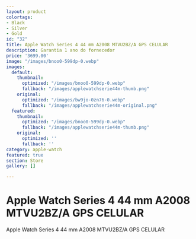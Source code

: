 ```yaml
---
layout: product
colortags:
- Black
- Silver
- Gold
id: "32"
title: Apple Watch Series 4 44 mm A2008 MTVU2BZ/A GPS CELULAR
description: Garantia 1 ano do fornecedor
price: '3699.00'
image: "/images/bnoo0-599dp-0.webp"
images:
  default:
    thumbnail:
      optimized: "/images/bnoo0-599dp-0.webp"
      fallback: "/images/applewatchserie44m-thumb.png"
    original:
      optimized: "/images/bw9jo-0zn76-0.webp"
      fallback: "/images/applewatchserie44m-original.png"
  featured:
    thumbnail:
      optimized: "/images/bnoo0-599dp-0.webp"
      fallback: "/images/applewatchserie44m-thumb.png"
    original:
      optimized: ''
      fallback: ''
category: apple-watch
featured: true
section: Store
gallery: []

---
```

# Apple Watch Series 4 44 mm A2008 MTVU2BZ/A GPS CELULAR

Apple Watch Series 4 44 mm A2008 MTVU2BZ/A GPS CELULAR